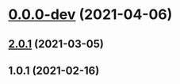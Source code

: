 # [0.0.0-dev](https://github.com/AlexRogalskiy/quotes/compare/v2.0.1...v0.0.0-dev) (2021-04-06)



## [2.0.1](https://github.com/AlexRogalskiy/quotes/compare/2.0.1...v2.0.1) (2021-03-05)



## 1.0.1 (2021-02-16)



